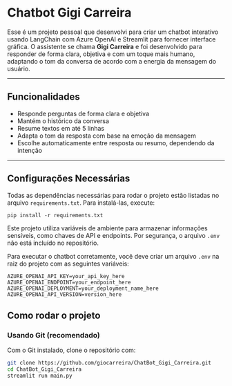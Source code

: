 # Chatbot Gigi Carreira

Esse é um projeto pessoal que desenvolvi para criar um chatbot interativo usando LangChain com Azure OpenAI e Streamlit para fornecer interface gráfica. O assistente se chama **Gigi Carreira** e foi desenvolvido para responder de forma clara, objetiva e com um toque mais humano, adaptando o tom da conversa de acordo com a energia da mensagem do usuário.

---

## Funcionalidades

- Responde perguntas de forma clara e objetiva
- Mantém o histórico da conversa
- Resume textos em até 5 linhas
- Adapta o tom da resposta com base na emoção da mensagem
- Escolhe automaticamente entre resposta ou resumo, dependendo da intenção

---
## Configurações Necessárias


Todas as dependências necessárias para rodar o projeto estão listadas no arquivo `requirements.txt`. Para instalá-las, execute:

```pip install -r requirements.txt```

Este projeto utiliza variáveis de ambiente para armazenar informações sensíveis, como chaves de API e endpoints. Por segurança, o arquivo `.env` não está incluído no repositório.

Para executar o chatbot corretamente, você deve criar um arquivo `.env` na raiz do projeto com as seguintes variáveis:

```env
AZURE_OPENAI_API_KEY=your_api_key_here
AZURE_OPENAI_ENDPOINT=your_endpoint_here
AZURE_OPENAI_DEPLOYMENT=your_deployment_name_here
AZURE_OPENAI_API_VERSION=version_here
```

## Como rodar o projeto

### Usando Git (recomendado)

Com o Git instalado, clone o repositório com:

```bash
git clone https://github.com/giocarreira/ChatBot_Gigi_Carreira.git
cd ChatBot_Gigi_Carreira
streamlit run main.py

